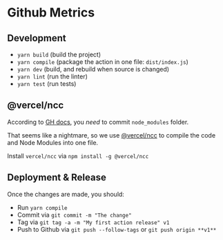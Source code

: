 # Github Metrics

## Development

- `yarn build` (build the project)
- `yarn compile` (package the action in one file: `dist/index.js`)
- `yarn dev` (build, and rebuild when source is changed)
- `yarn lint` (run the linter)
- `yarn test` (run tests)

## @vercel/ncc

According to [GH docs](https://git.io/Jqnuf), you _need_ to commit
`node_modules` folder.

That seems like a nightmare, so we use [@vercel/ncc](https://github.com/vercel/ncc)
to compile the code and Node Modules into one file.

Install `vercel/ncc` via `npm install -g @vercel/ncc`

## Deployment & Release

Once the changes are made, you should:

- Run `yarn compile`
- Commit via `git commit -m "The change"`
- Tag via `git tag -a -m "My first action release" v1`
- Push to Github via `git push --follow-tags` or `git push origin **v1**`
